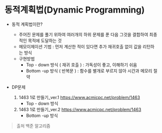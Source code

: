 # 동적계획법(Dynamic Programming)

* 동적 계획법이란?
  * 주어진 문제를 풀기 위하여 여러개의 하위 문제를 푼 다음 그것을 결합하여 최종적인 목적에 도달하는 것
  * 메모이제이션 기법 : 먼저 계산한 적이 있다면 추가 재귀호출 없이 값을 리턴하는 방식
  * 구현방법
    * Top - down 방식 ( 재귀 호출 ) : 가독성이 좋고, 이해하기 쉬움
    * Bottom -up 방식 ( 반복문 ) : 함수를 별개로 부르지 않아 시간과 메모리 절약



* DP문제
  1. 1463 1로 만들기_ver.1  <https://www.acmicpc.net/problem/1463>
     - Top - down 방식
  2. 1463 1로 만들기_ver.2  <https://www.acmicpc.net/problem/1463>
     - Bottom -up 방식 



> 출처 백준 알고리즘
